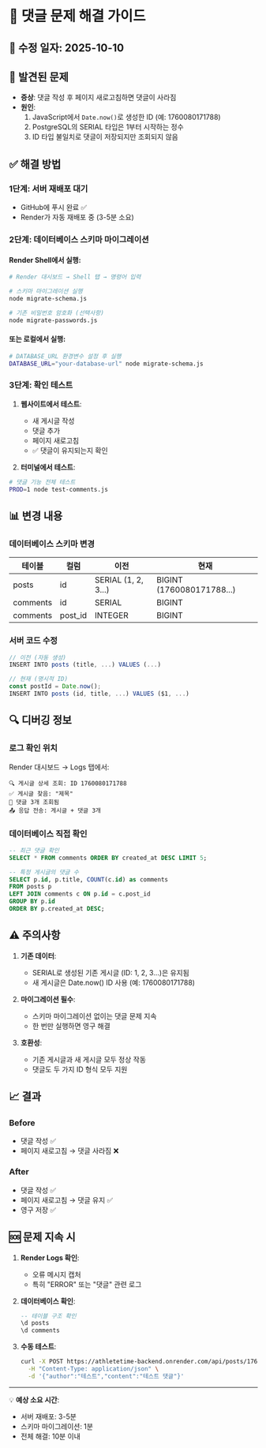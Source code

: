 # 🔧 댓글 문제 해결 가이드

## 📅 수정 일자: 2025-10-10

## 🚨 발견된 문제
- **증상**: 댓글 작성 후 페이지 새로고침하면 댓글이 사라짐
- **원인**: 
  1. JavaScript에서 `Date.now()`로 생성한 ID (예: 1760080171788)
  2. PostgreSQL의 SERIAL 타입은 1부터 시작하는 정수
  3. ID 타입 불일치로 댓글이 저장되지만 조회되지 않음

## ✅ 해결 방법

### 1단계: 서버 재배포 대기
- GitHub에 푸시 완료 ✅
- Render가 자동 재배포 중 (3-5분 소요)

### 2단계: 데이터베이스 스키마 마이그레이션

#### Render Shell에서 실행:
```bash
# Render 대시보드 → Shell 탭 → 명령어 입력

# 스키마 마이그레이션 실행
node migrate-schema.js

# 기존 비밀번호 암호화 (선택사항)
node migrate-passwords.js
```

#### 또는 로컬에서 실행:
```bash
# DATABASE_URL 환경변수 설정 후 실행
DATABASE_URL="your-database-url" node migrate-schema.js
```

### 3단계: 확인 테스트

1. **웹사이트에서 테스트**:
   - 새 게시글 작성
   - 댓글 추가
   - 페이지 새로고침
   - ✅ 댓글이 유지되는지 확인

2. **터미널에서 테스트**:
```bash
# 댓글 기능 전체 테스트
PROD=1 node test-comments.js
```

## 📊 변경 내용

### 데이터베이스 스키마 변경
| 테이블 | 컬럼 | 이전 | 현재 |
|--------|------|------|------|
| posts | id | SERIAL (1, 2, 3...) | BIGINT (1760080171788...) |
| comments | id | SERIAL | BIGINT |
| comments | post_id | INTEGER | BIGINT |

### 서버 코드 수정
```javascript
// 이전 (자동 생성)
INSERT INTO posts (title, ...) VALUES (...)

// 현재 (명시적 ID)
const postId = Date.now();
INSERT INTO posts (id, title, ...) VALUES ($1, ...)
```

## 🔍 디버깅 정보

### 로그 확인 위치
Render 대시보드 → Logs 탭에서:
```
🔍 게시글 상세 조회: ID 1760080171788
✅ 게시글 찾음: "제목"
💬 댓글 3개 조회됨
📤 응답 전송: 게시글 + 댓글 3개
```

### 데이터베이스 직접 확인
```sql
-- 최근 댓글 확인
SELECT * FROM comments ORDER BY created_at DESC LIMIT 5;

-- 특정 게시글의 댓글 수
SELECT p.id, p.title, COUNT(c.id) as comments
FROM posts p
LEFT JOIN comments c ON p.id = c.post_id
GROUP BY p.id
ORDER BY p.created_at DESC;
```

## ⚠️ 주의사항

1. **기존 데이터**:
   - SERIAL로 생성된 기존 게시글 (ID: 1, 2, 3...)은 유지됨
   - 새 게시글은 Date.now() ID 사용 (예: 1760080171788)

2. **마이그레이션 필수**:
   - 스키마 마이그레이션 없이는 댓글 문제 지속
   - 한 번만 실행하면 영구 해결

3. **호환성**:
   - 기존 게시글과 새 게시글 모두 정상 작동
   - 댓글도 두 가지 ID 형식 모두 지원

## 📈 결과

### Before
- 댓글 작성 ✅
- 페이지 새로고침 → 댓글 사라짐 ❌

### After
- 댓글 작성 ✅
- 페이지 새로고침 → 댓글 유지 ✅
- 영구 저장 ✅

## 🆘 문제 지속 시

1. **Render Logs 확인**:
   - 오류 메시지 캡처
   - 특히 "ERROR" 또는 "댓글" 관련 로그

2. **데이터베이스 확인**:
   ```sql
   -- 테이블 구조 확인
   \d posts
   \d comments
   ```

3. **수동 테스트**:
   ```bash
   curl -X POST https://athletetime-backend.onrender.com/api/posts/1760080171788/comments \
     -H "Content-Type: application/json" \
     -d '{"author":"테스트","content":"테스트 댓글"}'
   ```

---

💡 **예상 소요 시간**: 
- 서버 재배포: 3-5분
- 스키마 마이그레이션: 1분
- 전체 해결: 10분 이내